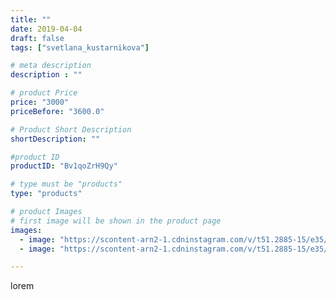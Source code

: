 ```yaml
---
title: ""
date: 2019-04-04
draft: false
tags: ["svetlana_kustarnikova"]

# meta description
description : ""

# product Price
price: "3000"
priceBefore: "3600.0"

# Product Short Description
shortDescription: ""

#product ID
productID: "Bv1qoZrH9Qy"

# type must be "products"
type: "products"

# product Images
# first image will be shown in the product page
images:
  - image: "https://scontent-arn2-1.cdninstagram.com/v/t51.2885-15/e35/53430124_976971039360405_5445325633938750952_n.jpg?se=8&tp=1&_nc_ht=scontent-arn2-1.cdninstagram.com&_nc_cat=109&_nc_ohc=gQSV3tRXfosAX_Sk6Tv&ccb=7-4&oh=81e888700c7613ad8dd987f2a2e10ad9&oe=608162F5&ig_cache_key=MjAxNDcwMzg5ODI2MzkxMjM4Mw%3D%3D.2-ccb7-4"
  - image: "https://scontent-arn2-1.cdninstagram.com/v/t51.2885-15/e35/54510975_163460041258893_5033637232492525157_n.jpg?tp=1&_nc_ht=scontent-arn2-1.cdninstagram.com&_nc_cat=109&_nc_ohc=Q7Jo-qY3LD8AX8DB_Fk&ccb=7-4&oh=c1df4f6e7380fbc911e1abbd4475b579&oe=6084907E&ig_cache_key=MjAxNDcwMzg5ODI0NzI5NzYxOQ%3D%3D.2-ccb7-4"

---
```

lorem
